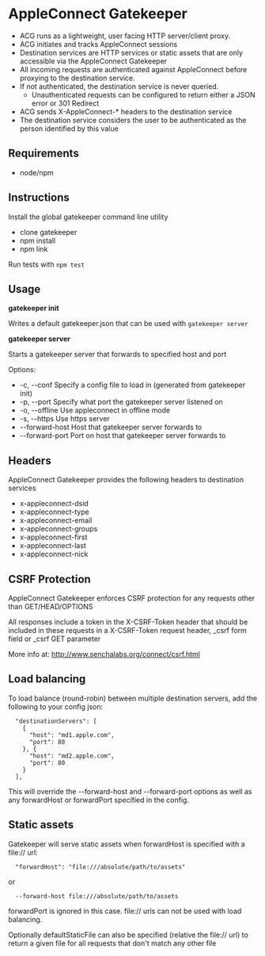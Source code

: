 # AppleConnect Gatekeeper

* ACG runs as a lightweight, user facing HTTP server/client proxy.
* ACG initiates and tracks AppleConnect sessions
* Destination services are HTTP services or static assets that are only accessible via the AppleConnect Gatekeeper
* All incoming requests are authenticated against AppleConnect before proxying to the destination service.
* If not authenticated, the destination service is never queried.
  * Unauthenticated requests can be configured to return either a JSON error or 301 Redirect
* ACG sends X-AppleConnect-\* headers to the destination service
* The destination service considers the user to be authenticated as the person identified by this value


## Requirements

* node/npm


## Instructions

Install the global gatekeeper command line utility

* clone gatekeeper
* npm install
* npm link

Run tests with `npm test`


## Usage

**gatekeeper init**

Writes a default gatekeeper.json that can be used with `gatekeeper server`

**gatekeeper server**

Starts a gatekeeper server that forwards to specified host and port

Options:

* -c, --conf <filename> Specify a config file to load in (generated from gatekeeper init)
* -p, --port <port> Specify what port the gatekeeper server listened on
* -o, --offline Use appleconnect in offline mode
* -s, --https Use https server
* --forward-host <host> Host that gatekeeper server forwards to
* --forward-port <port> Port on host that gatekeeper server forwards to


## Headers

AppleConnect Gatekeeper provides the following headers to destination services

* x-appleconnect-dsid
* x-appleconnect-type
* x-appleconnect-email
* x-appleconnect-groups
* x-appleconnect-first
* x-appleconnect-last
* x-appleconnect-nick


## CSRF Protection

AppleConnect Gatekeeper enforces CSRF protection for any requests other than GET/HEAD/OPTIONS

All responses include a token in the X-CSRF-Token header that should be included in these requests
in a X-CSRF-Token request header, \_csrf form field or \_csrf GET parameter

More info at: http://www.senchalabs.org/connect/csrf.html


## Load balancing

To load balance (round-robin) between multiple destination servers, add the following to your config json:

      "destinationServers": [
        {
          "host": "md1.apple.com",
          "port": 80
        }, {
          "host": "md2.apple.com",
          "port": 80
        }
      ],

This will override the --forward-host and --forward-port options as well as any forwardHost or forwardPort specified in the config.


## Static assets

Gatekeeper will serve static assets when forwardHost is specified with a file:// url:

      "forwardHost": "file:///absolute/path/to/assets"

or

      --forward-host file:///absolute/path/to/assets


forwardPort is ignored in this case.  file:// urls can not be used with load balancing.

Optionally defaultStaticFile can also be specified (relative the file:// url) to return a given file for all requests that don't match any other file
